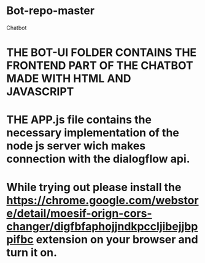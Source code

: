 # Bot-repo-master
 Chatbot
# THE BOT-UI FOLDER CONTAINS THE FRONTEND PART OF THE CHATBOT MADE WITH HTML AND JAVASCRIPT
# THE APP.js file contains the necessary implementation of the node js server wich makes connection with the dialogflow api.
# While trying out please install the https://chrome.google.com/webstore/detail/moesif-orign-cors-changer/digfbfaphojjndkpccljibejjbppifbc extension on your browser and turn it on.
